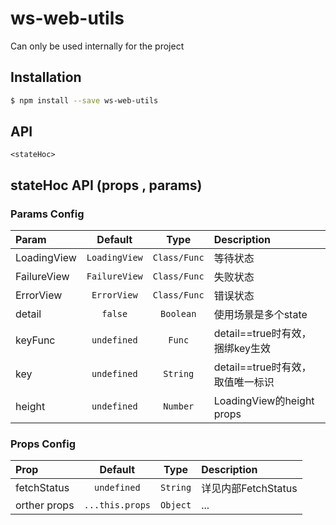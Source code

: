 # ws-web-utils

Can only be used internally for the project

## Installation

```bash
$ npm install --save ws-web-utils
```

## **API**

```
<stateHoc>
```

## stateHoc API \(props , params\)

### Params Config

| Param | Default | Type | Description |
| :--- | :---: | :---: | :--- |
| LoadingView | `LoadingView` | `Class/Func` | 等待状态 |
| FailureView | `FailureView` | `Class/Func` | 失败状态 |
| ErrorView | `ErrorView` | `Class/Func` | 错误状态 |
| detail | `false` | `Boolean` | 使用场景是多个state |
| keyFunc | `undefined` | `Func` | detail==true时有效，捆绑key生效 |
| key | `undefined` | `String` | detail==true时有效，取值唯一标识 |
| height | `undefined` | `Number` | LoadingView的height props |

### Props Config

| Prop | Default | Type | Description |
| :--- | :---: | :---: | :--- |
| fetchStatus | `undefined` | `String` | 详见内部FetchStatus |
| orther props | `...this.props` | `Object` | ... |



